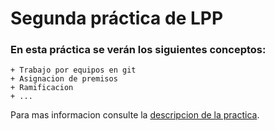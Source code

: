 # Segunda práctica de LPP

### En esta práctica se verán los siguientes conceptos:
    + Trabajo por equipos en git
    + Asignacion de premisos
    + Ramificacion
    + ...
    
  Para mas informacion consulte la [descripcion de la practica](https://www.dropbox.com/home/FaC_2015-2016/LPP/Enunciados%20Practicas?preview=prct2.pdf).